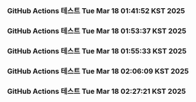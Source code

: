 ### GitHub Actions 테스트 Tue Mar 18 01:41:52 KST 2025
### GitHub Actions 테스트 Tue Mar 18 01:53:37 KST 2025
### GitHub Actions 테스트 Tue Mar 18 01:55:33 KST 2025
### GitHub Actions 테스트 Tue Mar 18 02:06:09 KST 2025
### GitHub Actions 테스트 Tue Mar 18 02:27:21 KST 2025
